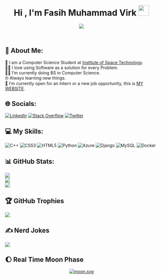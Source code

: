 <h1 align="center">Hi , I'm Fasih Muhammad Virk <img src="https://media.giphy.com/media/hvRJCLFzcasrR4ia7z/giphy.gif" width="35"></h1>
<p align="center">
  <a href="https://github.com/DenverCoder1/readme-typing-svg"><img src="https://readme-typing-svg.herokuapp.com?font=Time+New+Roman&color=%23C8BE25&size=25&center=true&vCenter=true&width=600&height=100&lines=Computer+Science+Student;Software+Developer;Pythonista;Always+learning+new+things"></a>
</p>

<br>

	
## 💫 About Me:
🏫 I am a Computer Science Student at <a href='https://ist.edu.pk/'>Institute of Space Technology</a>.<br>🧑‍💻 I love using Software as a solution for every Problem.<br>🧑‍🎓 I’m currently doing BS in Computer Science.<br>🤓 Always learning new things.<br>🤔 I’m currently open for an Intern or a new job opportunity, this is <a href ='https://fasihmuhammadvirk.github.io/'>MY WEBSITE</a>.


## 🌐 Socials:
[![LinkedIn](https://img.shields.io/badge/LinkedIn-%230077B5.svg?logo=linkedin&logoColor=white)](https:[//linkedin.com/in/faish-muhammad](https://pk.linkedin.com/in/fasih-muhammad-virk-2375a0213)) [![Stack Overflow](https://img.shields.io/badge/-Stackoverflow-FE7A16?logo=stack-overflow&logoColor=white)](https://stackoverflow.com/users/20787402) [![Twitter](https://img.shields.io/badge/Twitter-%231DA1F2.svg?logo=Twitter&logoColor=white)](https://twitter.com/fasiihmuhammad) 

## 💻 My Skills:
![C++](https://img.shields.io/badge/c++-%2300599C.svg?style=flat&logo=c%2B%2B&logoColor=white) ![CSS3](https://img.shields.io/badge/css3-%231572B6.svg?style=flat&logo=css3&logoColor=white) ![HTML5](https://img.shields.io/badge/html5-%23E34F26.svg?style=flat&logo=html5&logoColor=white) ![Python](https://img.shields.io/badge/python-3670A0?style=flat&logo=python&logoColor=ffdd54) ![Azure](https://img.shields.io/badge/azure-%230072C6.svg?style=flat&logo=azure-devops&logoColor=white) ![Django](https://img.shields.io/badge/django-%23092E20.svg?style=flat&logo=django&logoColor=white) ![MySQL](https://img.shields.io/badge/mysql-%2300f.svg?style=flat&logo=mysql&logoColor=white) ![Docker](https://img.shields.io/badge/docker-%230db7ed.svg?style=flat&logo=docker&logoColor=white)
## 📊 GitHub Stats:
![](https://github-readme-stats.vercel.app/api?username=FasihMuhammadVirk&theme=tokyonight&hide_border=false&include_all_commits=true&count_private=false)<br/>
![](https://github-readme-streak-stats.herokuapp.com/?user=FasihMuhammadVirk&theme=tokyonight&hide_border=false)<br/>
![](https://github-readme-stats.vercel.app/api/top-langs/?username=FasihMuhammadVirk&theme=tokyonight&hide_border=false&include_all_commits=true&count_private=false&layout=compact)

## 🏆 GitHub Trophies
![](https://github-profile-trophy.vercel.app/?username=FasihMuhammadVirk&theme=radical&no-frame=false&no-bg=false&margin-w=4)

## ✍️ Nerd Jokes
![](https://quotes-github-readme.vercel.app/api?type=horizontal&theme=radical)

## :moon: Real Time Moon Phase
	
<p align = "center">
	<!-- real time -->
    <a href="https://moon-svg.minung.dev">
        <img src="https://moon-svg.minung.dev/moon.svg?theme=basic" alt="moon.svg" />
    </a>
</p>

